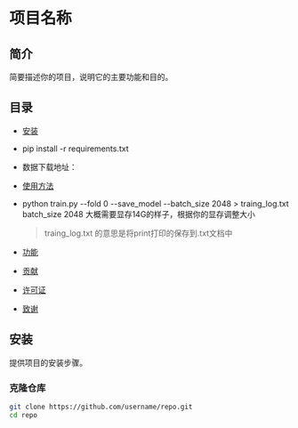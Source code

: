 # 项目名称

## 简介

简要描述你的项目，说明它的主要功能和目的。

## 目录

- [安装](#安装)
- pip install -r requirements.txt
- 数据下载地址：

- [使用方法](#使用方法)
- python train.py --fold 0 --save_model --batch_size 2048 > traing_log.txt
    batch_size 2048 大概需要显存14G的样子，根据你的显存调整大小
    > traing_log.txt 的意思是将print打印的保存到.txt文档中
- [功能](#功能)
- [贡献](#贡献)
- [许可证](#许可证)
- [致谢](#致谢)

## 安装

提供项目的安装步骤。

### 克隆仓库

```sh
git clone https://github.com/username/repo.git
cd repo
